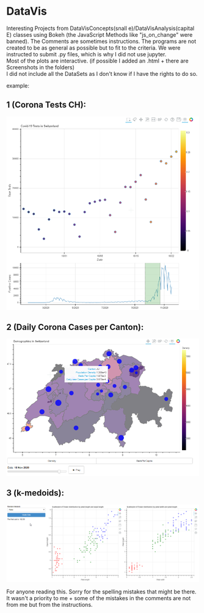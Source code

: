 # DataVis
Interesting Projects from DataVisConcepts(snall e)/DataVisAnalysis(capital E) classes using Bokeh (the JavaScript Methods like "js_on_change" were banned). The Comments are sometimes instructions. The programs are not created to be as general as possible but to fit to the criteria. We were instructed to submit .py files, which is why I did not use jupyter. <br>
Most of the plots are interactive. (if possible I added an .html + there are Screenshots in the folders)<br>
I did not include all the DataSets as I don't know if I have the rights to do so.

example:
## 1 (Corona Tests CH):

![1](/ex3/ScreeenShot1.png)

## 2 (Daily Corona Cases per Canton):

![2](/ex4/Screenshot1.png)

## 3 (k-medoids):

![3](/Ex3/k_Medoids.jpg)


For anyone reading this. Sorry for the spelling mistakes that might be there. It wasn't a priority to me + some of the mistakes in the comments are not from me but from the instructions.
